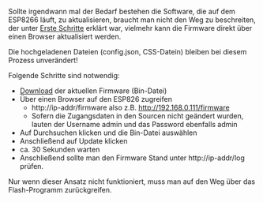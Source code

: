 Sollte irgendwann mal der Bedarf bestehen die Software, die auf dem ESP8266 läuft, zu aktualisieren, braucht man nicht den Weg zu beschreiten, der unter [Erste Schritte](Erste-Schritte) erklärt war, vielmehr kann die Firmware direkt über einen Browser aktualisiert werden.

Die hochgeladenen Dateien (config.json, CSS-Datein) bleiben bei diesem Prozess unverändert!

Folgende Schritte sind notwendig:

- [Download](https://github.com/littleyoda/littleyoda-DCC-Decoder/releases) der aktuellen Firmware (Bin-Datei)
- Über einen Browser auf den ESP826 zugreifen
    - http://ip-addr/firmware also z.B. http://192.168.0.111/firmware
    - Sofern die Zugangsdaten in den Sourcen nicht geändert wurden, lauten der Username admin und das Password ebenfalls admin
- Auf Durchsuchen klicken und die Bin-Datei auswählen
- Anschließend auf Update klicken
- ca. 30 Sekunden warten
- Anschließend sollte man den Firmware Stand unter http://ip-addr/log prüfen.

Nur wenn dieser Ansatz nicht funktioniert, muss man auf den Weg über das Flash-Programm zurückgreifen.
